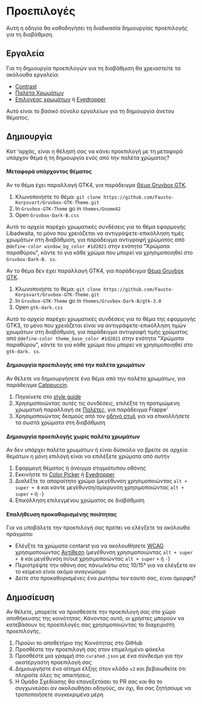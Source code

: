 # Προεπιλογές

Αυτή η οδηγία θα καθοδηγήσει τη διαδικασία δημιουργίας προεπιλογής για τη διαβάθμιση.

## Εργαλεία

Για τη δημιουργία προεπιλογών για τη διαβάθμιση θα χρειαστείτε τα ακόλουθα εργαλεία:

- [Contrast](https://flathub.org/apps/details/org.gnome.design.Contrast)
- [Παλέτα Χρωμάτων](https://flathub.org/apps/details/org.gnome.design.Palette)
- [Επιλογέας χρωμάτων](https://extensions.gnome.org/extension/3396/color-picker) ή [Eyedropper](https://github.com/FineFindus/eyedropper)

Αυτό είναι το βασικό σύνολο εργαλείων για τη δημιουργία άνετου θέματος.

## Δημιουργία

Κατ 'αρχάς, είναι η θέλησή σας να κάνει προεπιλογή με τη μεταφορά υπάρχον θέμα ή τη δημιουργία ενός από την παλέτα χρώματος?

#### Μεταφορά υπάρχοντος θέματος

Αν το θέμα έχει παραλλαγή GTK4, για παράδειγμα [Θέμα Gruvbox GTK](https://github.com/Fausto-Korpsvart/Gruvbox-GTK-Theme).

1. Κλωνοποιήστε το θέμα: `git clone https://github.com/Fausto-Korpsvart/Gruvbox-GTK-Theme.git`
2. In `Gruvbox-GTK-Theme` go in `themes/Gnome42`
3. Open `Gruvbox-Dark-B.css`

Αυτό το αρχείο παρέχει χρωματικές συνδέσεις για το θέμα εφαρμογής Libadwaita, το μόνο που χρειάζεται να αντιγράψετε-επικόλληση τιμές χρωμάτων στη διαβάθμιση, για παράδειγμα αντιγραφή χρώματος από `@define-color window_bg_color #1d2021` στην ενότητα "Χρώματα παραθύρου", κάντε το για κάθε χρώμα που μπορεί να χρησιμοποιηθεί στο `Gruvbox-Dark-B. ss`.

Αν το θέμα δεν έχει παραλλαγή GTK4, για παράδειγμα [Θέμα Gruvbox GTK](https://github.com/Fausto-Korpsvart/Gruvbox-GTK-Theme).

1. Κλωνοποιήστε το θέμα: `git clone https://github.com/Fausto-Korpsvart/Gruvbox-GTK-Theme.git`
2. In `Gruvbox-GTK-Theme` go in `themes/Gruvbox-Dark-B/gtk-3.0`
3. Open `gtk-dark.css`

Αυτό το αρχείο παρέχει χρωματικές συνδέσεις για το θέμα της εφαρμογής GTK3, το μόνο που χρειάζεται είναι να αντιγράψετε-επικόλληση τιμών χρωμάτων στη διαβάθμιση, για παράδειγμα αντιγραφή τιμής χρώματος από `@define-color theme_base_color #1d2021` στην ενότητα "Χρώματα παραθύρου", κάντε το για κάθε χρώμα που μπορεί να χρησιμοποιηθεί στο `gtk-dark. ss`.

#### Δημιουργία προεπιλογής από την παλέτα χρωμάτων

Αν θέλετε να δημιουργήσετε ένα θέμα από την παλέτα χρωμάτων, για παράδειγμα [Catppuccin](https://github.com/catppuccin/catppuccin).

1. Πηγαίνετε στο [style guide](https://github.com/catppuccin/catppuccin/blob/main/docs/style-guide.md)
2. Χρησιμοποιώντας αυτές τις συνδέσεις, επιλέξτε τη προτιμώμενη χρωματική παραλλαγή σε [Παλέτες](https://github.com/catppuccin/catppuccin#-palettes), για παράδειγμα Frappe'
3. Χρησιμοποιώντας δεσμούς από τον [οδηγό στυλ](https://github.com/catppuccin/catppuccin/blob/main/docs/style-guide.md) για να επικολλήσετε τα σωστά χρώματα στη διαβάθμιση

#### Δημιουργία προεπιλογής χωρίς παλέτα χρωμάτων

Αν δεν υπάρχει παλέτα χρωμάτων ή είναι δύσκολο να βρείτε σε αρχεία θεμάτων η μόνη επιλογή είναι να επιλέξετε χρώματα από αυτήν

1. Εφαρμογή θέματος ή άνοιγμα στιγμιότυπου οθόνης
2. Εκκινήστε το [Color Picker](https://extensions.gnome.org/extension/3396/color-picker) ή [Eyedropper](https://github.com/FineFindus/eyedropper)
3. Διαλέξτε το απαραίτητο χρώμα (μεγέθυνση χρησιμοποιώντας `alt + super + 8` και κάντε μεγέθυνση/σμίκρυνση χρησιμοποιώντας `alt + super` `+` ή `-`)
4. Επικόλληση επιλεγμένου χρώματος σε διαβάθμιση

#### Επαλήθευση προκαθορισμένης ποιότητας

Για να υποβάλετε την προεπιλογή σας πρέπει να ελέγξετε τα ακόλουθα πράγματα:

- Ελέγξτε τα χρώματα contarst για να ακολουθήσετε [WCAG](https://www.w3.org/WAI/standards-guidelines/wcag) χρησιμοποιώντας [Αντίθεση](https://flathub.org/apps/details/org.gnome.design.Contrast) (μεγέθυνση χρησιμοποιώντας `alt + super + 8` και μεγέθυνση in/out χρησιμοποιώντας `alt + super` `+` ή `-`)
- Περιστρέψτε την οθόνη σας πάνω/κάτω στις 10/15° για να ελέγξετε αν το κείμενο είναι ακόμα αναγνώσιμο
- Δείτε στο προκαθορισμένες ένα ρωτήσω τον εαυτό σας, είναι όμορφη?

## Δημοσίευση

Αν θέλετε, μπορείτε να προσθέσετε την προεπιλογή σας στο χώρο αποθήκευσης της κοινότητας. Κάνοντας αυτό, οι χρήστες μπορούν να κατεβάσουν τις προεπιλογές σας χρησιμοποιώντας το διαχειριστή προεπιλογής.

1. Πιρούνι το αποθετήριο της Κοινότητας στο GitHub
2. Προσθέστε την προεπιλογή σας στον επιμελημένο φάκελο
3. Προσθέστε μια γραμμή στο `curated.json` με ένα σύνδεσμο για την ακατέργαστη προεπιλογή σας
4. Δημιουργήστε ένα αίτημα έλξης στον κλάδο `v2` και βεβαιωθείτε ότι πληροίτε όλες τις απαιτήσεις.
5. Η Ομάδα Σχεδίασης θα επανεξετάσει το PR σας και θα το συγχωνεύσει αν ακολουθήσει οδηγούς, αν όχι, θα σας ζητήσουμε να τροποποιήσετε συγκεκριμένα μέρη
